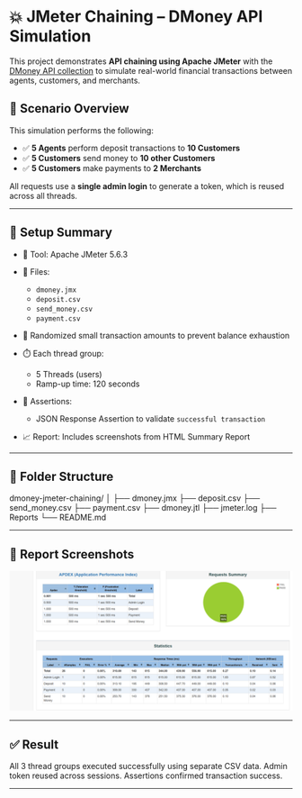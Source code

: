 # 💥 JMeter Chaining – DMoney API Simulation 

This project demonstrates **API chaining using Apache JMeter** with the [DMoney API collection](http://dmoney.roadtocareer.net/) to simulate real-world financial transactions between agents, customers, and merchants.

## 📌 Scenario Overview

This simulation performs the following:

- ✅ **5 Agents** perform deposit transactions to **10 Customers**
- ✅ **5 Customers** send money to **10 other Customers**
- ✅ **5 Customers** make payments to **2 Merchants**

All requests use a **single admin login** to generate a token, which is reused across all threads.

---

## 🔧 Setup Summary

- 🧪 Tool: Apache JMeter 5.6.3
- 🧾 Files:
  - `dmoney.jmx`
  - `deposit.csv`
  - `send_money.csv`
  - `payment.csv`
 
- 🔁 Randomized small transaction amounts to prevent balance exhaustion
- ⏱️ Each thread group:
  - 5 Threads (users)
  - Ramp-up time: 120 seconds
- 📑 Assertions:
  - JSON Response Assertion to validate `successful transaction` 
  
- 📈 Report: Includes screenshots from HTML Summary Report

---

## 📂 Folder Structure
dmoney-jmeter-chaining/
│
├── dmoney.jmx
├── deposit.csv
├── send_money.csv
├── payment.csv
├── dmoney.jtl
├── jmeter.log
├── Reports
└── README.md

---

## 📸 Report Screenshots

![Request summary and statistics](Reports/summary.png)

---

## ✅ Result

All 3 thread groups executed successfully using separate CSV data. Admin token reused across sessions. Assertions confirmed transaction success.

---
